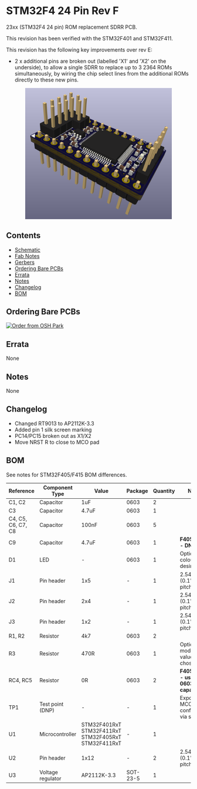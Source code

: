 # STM32F4 24 Pin Rev F

23xx (STM32F4 24 pin) ROM replacement SDRR PCB.

This revision has been verified with the STM32F401 and STM32F411.

This revision has the following key improvements over rev E:

- 2 x additional pins are broken out (labelled 'X1' and 'X2' on the underside), to allow a single SDRR to replace up to 3 2364 ROMs simultaneously, by wiring the chip select lines from the additional ROMs directly to these new pins.  

<div style="text-align: center;">
  <a href="/sdrr-pcb/verified/stm32f4-24-pin-rev-f/sdrr-24-pin-rev-f-side.png">
    <img src="sdrr-24-pin-rev-f-side.png" alt="SDRR STM32F4 24 pin rev F" width="400">
  </a>
</div>

## Contents

- [Schematic](sdrr-24-pin-rev-f-schematic.pdf)
- [Fab Notes](sdrr-24-pin-rev-f-fab-notes.pdf)
- [Gerbers](gerbers/)
- [Ordering Bare PCBs](#ordering-bare-pcbs)
- [Errata](#errata)
- [Notes](#notes)
- [Changelog](#changelog)
- [BOM](#bom)

## Ordering Bare PCBs

[![Order from OSH Park](https://oshpark.com/assets/badge-5b7ec47045b78aef6eb9d83b3bac6b1920de805e9a0c227658eac6e19a045b9c.png)](https://oshpark.com/shared_projects/FXTBxRfK)

## Errata

None

## Notes

None

## Changelog

- Changed RT9013 to AP2112K-3.3
- Added pin 1 silk screen marking
- PC14/PC15 broken out as X1/X2
- Move NRST R to close to MCO pad

## BOM

See notes for STM32F405/F415 BOM differences.

| Reference | Component Type | Value | Package | Quantity | Notes |
|-----------|----------------|-------|---------|----------|-------|
| C1, C2 | Capacitor | 1uF | 0603 | 2 | |
| C3 | Capacitor | 4.7uF| 0603 | 1 | |
| C4, C5, C6, C7, C8 | Capacitor | 100nF | 0603 | 5 | |
| C9 | Capacitor | 4.7uF| 0603 | 1 | **F405/F411 - DNP** |
| D1 | LED | - | 0603 | 1 | Optional, colour as desired |
| J1 | Pin header | 1x5 | - | 1 | 2.54mm (0.1") pin pitch |
| J2 | Pin header | 2x4 | - | 1 | 2.54mm (0.1") pin pitch |
| J3 | Pin header | 1x2 | - | 1 | 2.54mm (0.1") pin pitch |
| R1, R2 | Resistor | 4k7 | 0603 | 2 | |
| R3 | Resistor | 470R | 0603 | 1 | Optional, modify value to suit chosen LED |
| RC4, RC5 | Resistor | 0R | 0603 | 2 | **F405/F411 - use 2.2uF 0603 capacitor** |
| TP1 | Test point (DNP) | - | - | 1 | Exposes MCO1, configurable via software |
| U1 | Microcontroller | STM32F401RxT STM32F411RxT STM32F405RxT STM32F411RxT | - | 1 | |
| U2 | Pin header | 1x12 | - | 2 | 2.54mm (0.1") pin pitch |
| U3 | Voltage regulator | AP2112K-3.3 | SOT-23-5 | 1 | |
